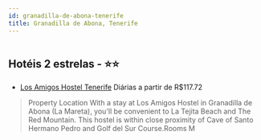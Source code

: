 ```yaml
---
id: granadilla-de-abona-tenerife
title: Granadilla de Abona, Tenerife
---
```


<center><img src="https://assets.cosmos-data.com/1/07c7da115efa2138e111a1e44a6d0766/528536.jpg" alt="" /></center>


## Hotéis 2 estrelas - ⭐️⭐️

-    [Los Amigos Hostel Tenerife](https://www.hurb.com/hoteis/granadilla-de-abona/los-amigos-hostel-tenerife-JNP-JP543889?cmp=18055) Diárias a partir de R$117.72
   > Property Location With a stay at Los Amigos Hostel in Granadilla de Abona (La Mareta), you&apos;ll be convenient to La Tejita Beach and The Red Mountain.  This hostel is within close proximity of Cave of Santo Hermano Pedro and Golf del Sur Course.Rooms M
